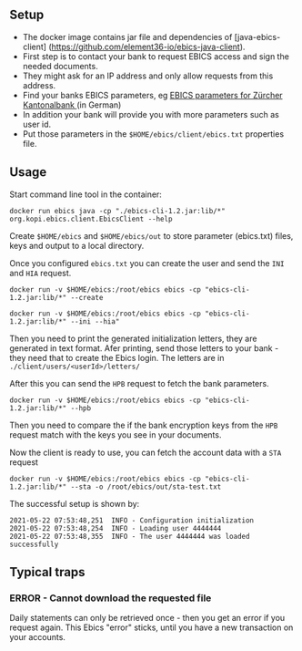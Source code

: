 ## Setup

- The docker image contains jar file and dependencies of [java-ebics-client] (https://github.com/element36-io/ebics-java-client).  
- First step is to contact your bank to request EBICS access and sign the needed documents.
- They might ask for an IP address and only allow requests from this address.
- Find your banks EBICS parameters, eg [EBICS parameters for Zürcher Kantonalbank ](https://www.zkb.ch/media/dok/efinance/ebics-verbindungsparameter.pdf) (in German) 
- In addition your bank will provide you with more parameters such as user id.
- Put those parameters in the `$HOME/ebics/client/ebics.txt` properties file.


## Usage

Start command line tool in the container: 

	docker run ebics java -cp "./ebics-cli-1.2.jar:lib/*" org.kopi.ebics.client.EbicsClient --help
	
Create 	`$HOME/ebics` and `$HOME/ebics/out` to store parameter (ebics.txt) files, keys and output to a local directory. 

Once you configured `ebics.txt` you can create the user and send the `INI` and `HIA` request.

	docker run -v $HOME/ebics:/root/ebics ebics -cp "ebics-cli-1.2.jar:lib/*" --create

    docker run -v $HOME/ebics:/root/ebics ebics -cp "ebics-cli-1.2.jar:lib/*" --ini --hia"

Then you need to print the generated initialization letters, they are generated in text format. Afer printing, send those letters to your bank - they need that to create the Ebics login. The letters are in `./client/users/<userId>/letters/`


After this you can send the `HPB` request to fetch the bank parameters.

	docker run -v $HOME/ebics:/root/ebics ebics -cp "ebics-cli-1.2.jar:lib/*" --hpb


Then you need to compare the if the bank encryption keys from the `HPB` request match with the keys you see in your documents.

Now the client is ready to use, you can fetch the account data with a `STA` request

	docker run -v $HOME/ebics:/root/ebics ebics -cp "ebics-cli-1.2.jar:lib/*" --sta -o /root/ebics/out/sta-test.txt
	
The successful setup is shown by:  

	2021-05-22 07:53:48,251  INFO - Configuration initialization
	2021-05-22 07:53:48,254  INFO - Loading user 4444444
	2021-05-22 07:53:48,355  INFO - The user 4444444 was loaded successfully
	
	
## Typical traps

### ERROR - Cannot download the requested file

Daily statements can only be retrieved once - then you get an error if you request again. 
This Ebics "error" sticks, until you have a new transaction on your accounts. 

